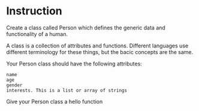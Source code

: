 # Instruction
Create a class called Person which defines the generic data and functionality of a human.

A class is a collection of attributes and functions. Different languages use different terminology for these things, but the bacic concepts are the same.

Your Person class should have the following attributes:

    name
    age
    gender
    interests. This is a list or array of strings

Give your Person class a hello function
